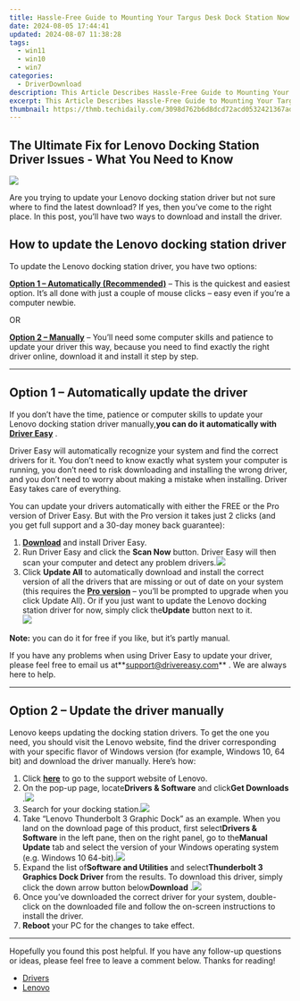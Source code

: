 ```yaml
---
title: Hassle-Free Guide to Mounting Your Targus Desk Dock Station Now!
date: 2024-08-05 17:44:41
updated: 2024-08-07 11:38:28
tags:
  - win11
  - win10
  - win7
categories:
  - DriverDownload
description: This Article Describes Hassle-Free Guide to Mounting Your Targus Desk Dock Station Now!
excerpt: This Article Describes Hassle-Free Guide to Mounting Your Targus Desk Dock Station Now!
thumbnail: https://thmb.techidaily.com/3098d762b6d8dcd72acd0532421367ade2e95fba7b5406862c612e4d87ad3713.png
---
```


## The Ultimate Fix for Lenovo Docking Station Driver Issues - What You Need to Know

![](https://images.drivereasy.com/wp-content/uploads/2019/08/image-495.png)

 Are you trying to update your Lenovo docking station driver but not sure where to find the latest download? If yes, then you’ve come to the right place. In this post, you’ll have two ways to download and install the driver.

## How to update the Lenovo docking station driver

To update the Lenovo docking station driver, you have two options:

**[Option 1 – Automatically (Recommended)](https://www.drivereasy.com/knowledge/solved-how-to-update-lenovo-docking-station-drivers/#option1)**  – This is the quickest and easiest option. It’s all done with just a couple of mouse clicks – easy even if you’re a computer newbie.

OR

**[Option 2 – Manually](https://tools.techidaily.com/drivereasy/download/)**  – You’ll need some computer skills and patience to update your driver this way, because you need to find exactly the right driver online, download it and install it step by step.

---

## Option 1 – Automatically update the driver

 If you don’t have the time, patience or computer skills to update your Lenovo docking station driver manually,**you can do it automatically with** **[Driver Easy](https://tools.techidaily.com/drivereasy/download/)**  .

 Driver Easy will automatically recognize your system and find the correct drivers for it. You don’t need to know exactly what system your computer is running, you don’t need to risk downloading and installing the wrong driver, and you don’t need to worry about making a mistake when installing. Driver Easy takes care of everything.

 You can update your drivers automatically with either the FREE or the Pro version of Driver Easy. But with the Pro version it takes just 2 clicks (and you get full support and a 30-day money back guarantee):

1. **[Download](https://tools.techidaily.com/drivereasy/download/)**  and install Driver Easy.
2. Run Driver Easy and click the **Scan Now** button. Driver Easy will then scan your computer and detect any problem drivers.![](https://images.drivereasy.com/wp-content/uploads/2019/08/2019-08-19_18-00-07-1.jpg)
3. Click **Update All** to automatically download and install the correct version of all the drivers that are missing or out of date on your system (this requires the **[Pro version](https://tools.techidaily.com/drivereasy/download/)**  – you’ll be prompted to upgrade when you click Update All). Or if you just want to update the Lenovo docking station driver for now, simply click the**Update**  button next to it.  
![](https://images.drivereasy.com/wp-content/uploads/2019/08/2019-08-22_18-52-17.jpg)

**Note:** you can do it for free if you like, but it’s partly manual.

 If you have any problems when using Driver Easy to update your driver, please feel free to email us at**<support@drivereasy.com>** . We are always here to help.

---

## Option 2 – Update the driver manually

 Lenovo keeps updating the docking station drivers. To get the one you need, you should visit the Lenovo website, find the driver corresponding with your specific flavor of Windows version (for example, Windows 10, 64 bit) and download the driver manually. Here’s how:

1. Click **[here](https://shop-links.co/link/?exclusive=1&publisher_slug=itechdaily19598&url=https%3A%2F%2Fsupport.lenovo.com%2Fus%2Fen%2F)**  to go to the support website of Lenovo.
2. On the pop-up page, locate**Drivers & Software** and click**Get Downloads** .![](https://images.drivereasy.com/wp-content/uploads/2019/10/image-155.png)
3. Search for your docking station.![](https://images.drivereasy.com/wp-content/uploads/2019/10/image-159.png)
4. Take “Lenovo Thunderbolt 3 Graphic Dock” as an example. When you land on the download page of this product, first select**Drivers & Software** in the left pane, then on the right panel, go to the**Manual Update** tab and select the version of your Windows operating system (e.g. Windows 10 64-bit).![](https://images.drivereasy.com/wp-content/uploads/2019/10/image-162.png)
5. Expand the list of**Software and Utilities** and select**Thunderbolt 3 Graphics Dock Driver** from the results. To download this driver, simply click the down arrow button below**Download** .![](https://images.drivereasy.com/wp-content/uploads/2019/08/2019-08-22_18-32-54.jpg)
6. Once you’ve downloaded the correct driver for your system, double-click on the downloaded file and follow the on-screen instructions to install the driver.
7. **Reboot** your PC for the changes to take effect.

---

 Hopefully you found this post helpful. If you have any follow-up questions or ideas, please feel free to leave a comment below. Thanks for reading!

* [Drivers](https://tools.techidaily.com/drivereasy/download/)
* [Lenovo](https://tools.techidaily.com/drivereasy/download/)

<ins class="adsbygoogle"
     style="display:block"
     data-ad-format="autorelaxed"
     data-ad-client="ca-pub-7571918770474297"
     data-ad-slot="1223367746"></ins>



<ins class="adsbygoogle"
     style="display:block"
     data-ad-client="ca-pub-7571918770474297"
     data-ad-slot="8358498916"
     data-ad-format="auto"
     data-full-width-responsive="true"></ins>
